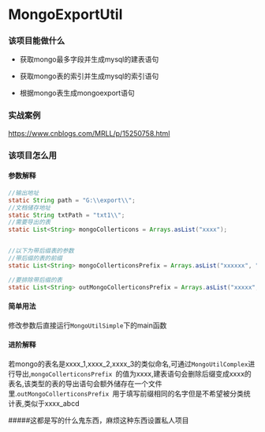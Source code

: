 # MongoExportUtil
### 该项目能做什么

- 获取mongo最多字段并生成mysql的建表语句

- 获取mongo表的索引并生成mysql的索引语句

- 根据mongo表生成mongoexport语句



### 实战案例

https://www.cnblogs.com/MRLL/p/15250758.html


### 该项目怎么用

#### 参数解释

```Java
//输出地址
static String path = "G:\\export\\";
//文档储存地址
static String txtPath = "txt1\\";
//需要导出的表
static List<String> mongoCollerticons = Arrays.asList("xxxx");


//以下为带后缀表的参数
//带后缀的表的前缀
static List<String> mongoCollerticonsPrefix = Arrays.asList("xxxxxx", "xxxxx", "xxxxx");

//要排除带后缀的表
static List<String> outMongoCollerticonsPrefix = Arrays.asList("xxxxx", "xxxxx", "xxxxx");
```

#### 简单用法

修改参数后直接运行`MongoUtilSimple`下的main函数

#### 进阶解释

若mongo的表名是xxxx_1,xxxx_2,xxxx_3的类似命名,可通过`MongoUtilComplex`进行导出,`mongoCollerticonsPrefix `的值为xxxx,建表语句会删除后缀变成xxxx的表名,该类型的表的导出语句会额外储存在一个文件里.`outMongoCollerticonsPrefix `用于填写前缀相同的名字但是不希望被分类统计表,类似于xxxx_abcd

#####这都是写的什么鬼东西，麻烦这种东西设置私人项目
